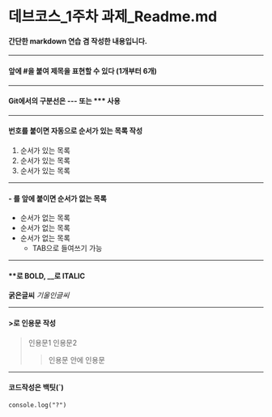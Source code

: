 # 데브코스_1주차 과제_Readme.md
#### 간단한 markdown 연습 겸 작성한 내용입니다.

---

#### 앞에 #을 붙여 제목을 표현할 수 있다 (1개부터 6개)

---

#### Git에서의 구분선은 --- 또는 *** 사용

***

#### 번호를 붙이면 자동으로 순서가 있는 목록 작성
1. 순서가 있는 목록
2. 순서가 있는 목록
3. 순서가 있는 목록

***

#### - 를 앞에 붙이면 순서가 없는 목록
- 순서가 없는 목록
- 순서가 없는 목록
- 순서가 없는 목록
  - TAB으로 들여쓰기 가능

***

#### **로 BOLD, __로 ITALIC
**굵은글씨**
_기울인글씨_

***

#### >로 인용문 작성
> 인용문1
> 인용문2
>> 인용문 안에 인용문

***

#### 코드작성은 백팃(`)
```
console.log("?")
```


